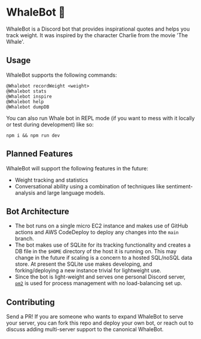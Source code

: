 # WhaleBot 🐋

WhaleBot is a Discord bot that provides inspirational quotes and helps you track weight. It was inspired by the character Charlie from the movie 'The Whale'.

## Usage

WhaleBot supports the following commands:

```
@Whalebot recordWeight <weight>
@Whalebot stats
@Whalebot inspire
@Whalebot help
@Whalebot dumpDB
```

You can also run Whale bot in REPL mode (if you want to mess with it locally or test during development) like so:

```
npm i && npm run dev
```

## Planned Features

WhaleBot will support the following features in the future:
* Weight tracking and statistics
* Conversational ability using a combination of techniques like sentiment-analysis and large language models.


## Bot Architecture

* The bot runs on a single micro EC2 instance and makes use of GitHub actions and AWS CodeDeploy to deploy any changes into the `main` branch.
* The bot makes use of SQLite for its tracking functionality and creates a DB file in the `$HOME` directory of the host it is running on. This may change in the future if scaling is a concern to a hosted SQL/noSQL data store. At present the SQLite use makes developing, and forking/deploying a new instance trivial for lightweight use.
* Since the bot is light-weight and serves one personal Discord server, [`pm2`](https://pm2.keymetrics.io/) is used for process management with no load-balancing set up.

## Contributing

Send a PR! If you are someone who wants to expand WhaleBot to serve your server, you can fork this repo and deploy your own bot, or reach out to discuss adding multi-server support to the canonical WhaleBot. 

